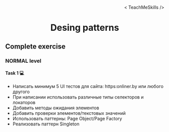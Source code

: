 <p align='right'>< TeachMeSkills /></p>
<h1 align='center'>Desing patterns</h1>

## Complete exercise

### NORMAL level

#### Task 1 💻
- Написать минимум 5 UI тестов для сайта: https:onliner.by или любого другого
- При написании использовать различные типы селекторов и локаторов
- Добавить методы ожидания элементов
- Добавить проверки элементов/текстовых значений
- Использовать паттерны: Page Object/Page Factory
- Реализовать паттерн Singleton

